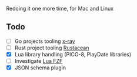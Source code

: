 Redoing it one more time, for Mac and Linux

## Todo

- [ ] Go projects tooling [x-ray](https://github.com/ray-x/go.nvim)
- [ ] Rust project tooling [Rustacean](https://github.com/mrcjkb/rustaceanvim)
- [x] Lua library handling (PICO-8, PlayDate libraries)
- [ ] Investigate [Lua FZF](https://github.com/ibhagwan/fzf-lua)
- [x] JSON schema plugin
